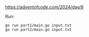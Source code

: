 https://adventofcode.com/2024/day/8

Run:

    go run part1/main.go input.txt
    go run part2/main.go input.txt
